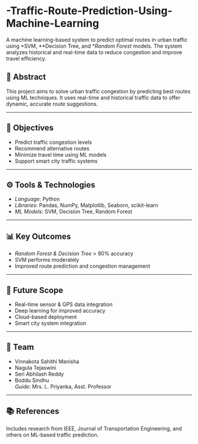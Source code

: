 # -Traffic-Route-Prediction-Using-Machine-Learning
A machine learning-based system to predict optimal routes in urban traffic using *SVM, **Decision Tree, and **Random Forest* models. The system analyzes historical and real-time data to reduce congestion and improve travel efficiency.

## 🧠 Abstract

This project aims to solve urban traffic congestion by predicting best routes using ML techniques. It uses real-time and historical traffic data to offer dynamic, accurate route suggestions.

---

## 🎯 Objectives

- Predict traffic congestion levels
- Recommend alternative routes
- Minimize travel time using ML models
- Support smart city traffic systems

---

## ⚙ Tools & Technologies

- *Language*: Python  
- *Libraries*: Pandas, NumPy, Matplotlib, Seaborn, scikit-learn  
- *ML Models*: SVM, Decision Tree, Random Forest

---
## 📊 Key Outcomes

- *Random Forest & Decision Tree* > 90% accuracy
- SVM performs moderately
- Improved route prediction and congestion management

---

## 🔮 Future Scope

- Real-time sensor & GPS data integration  
- Deep learning for improved accuracy  
- Cloud-based deployment  
- Smart city system integration

---

## 👥 Team

- Vinnakota Sahithi Manisha  
- Nagula Tejaswini  
- Seri Abhilash Reddy  
- Boddu Sindhu  
*Guide*: Mrs. L. Priyanka, Asst. Professor

---

## 📚 References

Includes research from IEEE, Journal of Transportation Engineering, and others on ML-based traffic prediction.
